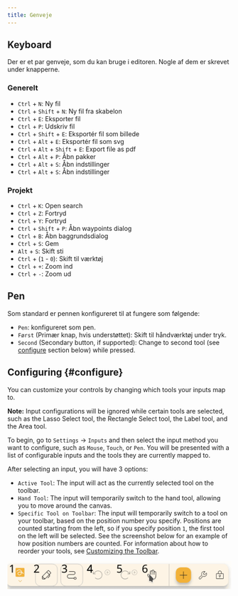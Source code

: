 ```yaml
---
title: Genveje
---
```


## Keyboard

Der er et par genveje, som du kan bruge i editoren.
Nogle af dem er skrevet under knapperne.

### Generelt

- `Ctrl` + `N`: Ny fil
- `Ctrl` + `Shift` + `N`: Ny fil fra skabelon
- `Ctrl` + `E`: Eksporter fil
- `Ctrl` + `P`: Udskriv fil
- `Ctrl` + `Shift` + `E`: Eksportér fil som billede
- `Ctrl` + `Alt` + `E`: Eksportér fil som svg
- `Ctrl` + `Alt` + `Shift` + `E`: Export file as pdf
- `Ctrl` + `Alt` + `P`: Åbn pakker
- `Ctrl` + `Alt` + `S`: Åbn indstillinger
- `Ctrl` + `Alt` + `S`: Åbn indstillinger

### Projekt

- `Ctrl` + `K`: Open search
- `Ctrl` + `Z`: Fortryd
- `Ctrl` + `Y`: Fortryd
- `Ctrl` + `Shift` + `P`: Åbn waypoints dialog
- `Ctrl` + `B`: Åbn baggrundsdialog
- `Ctrl` + `S`: Gem
- `Alt` + `S`: Skift sti
- `Ctrl` + (`1` - `0`): Skift til værktøj
- `Ctrl` + `+`: Zoom ind
- `Ctrl` + `-`: Zoom ud

## Pen

Som standard er pennen konfigureret til at fungere som følgende:

- `Pen`: konfigureret som pen.
- `Først` (Primær knap, hvis understøttet): Skift til håndværktøj under tryk.
- `Second` (Secondary button, if supported): Change to second tool (see [configure](#configure) section below) while pressed.

## Configuring {#configure}

You can customize your controls by changing which tools your inputs map to.

**Note:** Input configurations will be ignored while certain tools are selected, such as the Lasso Select tool, the Rectangle Select tool, the Label tool, and the Area tool.

To begin, go to `Settings` → `Inputs` and then select the input method you want to configure, such as `Mouse`, `Touch`, or `Pen`. You will be presented with a list of configurable inputs and the tools they are currently mapped to.

After selecting an input, you will have 3 options:

- `Active Tool`: The input will act as the currently selected tool on the toolbar.
- `Hand Tool`: The input will temporarily switch to the hand tool, allowing you to move around the canvas.
- `Specific Tool on Toolbar`: The input will temporarily switch to a tool on your toolbar, based on the position number you specify. Positions are counted starting from the left, so if you specify position `1`, the first tool on the left will be selected. See the screenshot below for an example of how position numbers are counted. For information about how to reorder your tools, see [Customizing the Toolbar](../intro/#customizing-the-toolbar).

![værktøjslinje nummereret](toolbar_numbered.png)